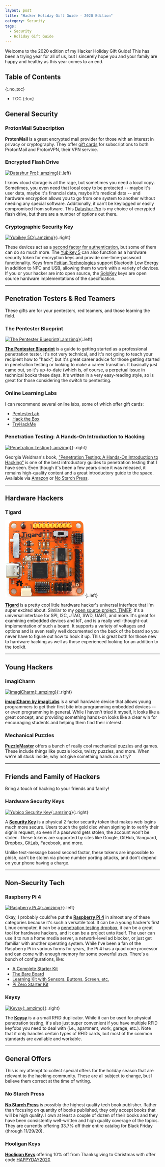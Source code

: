 ```yaml
---
layout: post
title: "Hacker Holiday Gift Guide - 2020 Edition"
category: Security
tags:
  - Security
  - Holiday Gift Guide
---
```


Welcome to the 2020 edition of my Hacker Holiday Gift Guide!  This has been a
trying year for all of us, but I sincerely hope you and your family are happy
and healthy as this year comes to an end.

## Table of Contents
{:.no_toc}

* TOC
{:toc}

## General Security

### ProtonMail Subscription

**ProtonMail** is a great encrypted mail provider for those with an interest in
privacy or cryptography.  They offer [gift
cards](https://shop.protonmail.com/collections/proton-gift-cards) for
subscriptions to both ProtonMail and ProtonVPN, their VPN service.

### Encrypted Flash Drive

[![Datashur Pro](//ws-na.amazon-adsystem.com/widgets/q?_encoding=UTF8&ASIN=B015DB9G7S&Format=_SL160_&ID=AsinImage&MarketPlace=US&ServiceVersion=20070822&WS=1&tag=systemovecom-20&language=en_US){:.amzimg}](https://www.amazon.com/iStorage-datAshur-256-bit-encrypted-FL-DA3-256-8/dp/B015DB9G7S/ref=as_li_ss_il?crid=1ZQQWB4M83ICQ&dchild=1&keywords=encrypted+flash+drive&qid=1606367674&sprefix=encryp,aps,252&sr=8-1-spons&psc=1&spLa=ZW5jcnlwdGVkUXVhbGlmaWVyPUEzNDRWSUdXMU9QMFhVJmVuY3J5cHRlZElkPUEwOTYyNjM1M0VEOVRJWE9LQUpVQiZlbmNyeXB0ZWRBZElkPUEwNzk3NTY3M1RNTkwwTzA3MDRYSiZ3aWRnZXROYW1lPXNwX2F0ZiZhY3Rpb249Y2xpY2tSZWRpcmVjdCZkb05vdExvZ0NsaWNrPXRydWU=&linkCode=li2&tag=systemovecom-20&linkId=d932dd9f126de22604255912bb4badc8&language=en_US){:.left}

I know cloud storage is all the rage, but sometimes you need a local copy.
Sometimes, you even need that local copy to be protected -- maybe it's user
data, maybe it's financial data, maybe it's medical data -- and hardware
encryption allows you to go from one system to another without needing any
special software.  Additionally, it can't be keylogged or easily compromised
from software.  This [Datashur Pro](https://amzn.to/2J0Ge8h) is my choice of
encrypted flash drive, but there are a number of options out there.

### Cryptographic Security Key

[![Yubikey 5C](//ws-na.amazon-adsystem.com/widgets/q?_encoding=UTF8&ASIN=B07HBCTYP1&Format=_SL160_&ID=AsinImage&MarketPlace=US&ServiceVersion=20070822&WS=1&tag=systemovecom-20&language=en_US){:.amzimg}](https://www.amazon.com/Yubico-YubiKey-Factor-Authentication-Security/dp/B07HBCTYP1/ref=as_li_ss_il?dchild=1&keywords=yubikey+5+nfc&qid=1606415792&sr=8-1-spons&psc=1&spLa=ZW5jcnlwdGVkUXVhbGlmaWVyPUEzVFRSRzU3WVFWMkpCJmVuY3J5cHRlZElkPUEwNzY1NTM4VTVLWU1JTkcxUFBRJmVuY3J5cHRlZEFkSWQ9QTA2NjU3ODgxTVhTUlVSUUU3R1dMJndpZGdldE5hbWU9c3BfYXRmJmFjdGlvbj1jbGlja1JlZGlyZWN0JmRvTm90TG9nQ2xpY2s9dHJ1ZQ==&linkCode=li2&tag=systemovecom-20&linkId=981a3aa10e68db7bead9fdd28d0dc001&language=en_US){:.right}

These devices act as a [second factor for
authentication](/2020/05/07/security-101-two-factor-authentication-2fa.html),
but some of them can do so much more.  The [Yubikey 5](https://amzn.to/2V6o1IU)
can also function as a hardware security token for encryption keys and provide
one-time-password functionality.  Keys from [Feitian
Technologies](https://shareasale.com/r.cfm?b=1578018&u=2497236&m=98693&urllink=&afftrack=)
support Bluetooth Low Energy in addition to NFC and USB, allowing them to work
with a variety of devices.  If you or your hacker are into open source, the
[SoloKey](https://amzn.to/3fBnwzX) keys are open source hardware implementations
of the specification.

------

## Penetration Testers & Red Teamers

These gifts are for your pentesters, red teamers, and those learning the field.

### The Pentester Blueprint

[![The Pentester Blueprint](//ws-na.amazon-adsystem.com/widgets/q?_encoding=UTF8&ASIN=1119684307&Format=_SL160_&ID=AsinImage&MarketPlace=US&ServiceVersion=20070822&WS=1&tag=systemovecom-20&language=en_US){:.amzimg}](https://www.amazon.com/Pentester-BluePrint-Your-Guide-Being/dp/1119684307/ref=as_li_ss_il?dchild=1&keywords=pentester&qid=1606361585&sr=8-1&linkCode=li2&tag=systemovecom-20&linkId=b89332f6a80156c84847aa949bd6c2b1&language=en_US){:.left}

[**The Pentester Blueprint**](https://amzn.to/3m32SLk) is a guide to getting
started as a professional penetration tester.  It's not very technical, and it's
not going to teach your recipient how to "hack", but it's great career advice
for those getting started in penetration testing or looking to make a career
transition.  It basically *just* came out, so it's up-to-date (which is, of
course, a perpetual issue in technical books these days.  It's written in a very
easy-reading style, so is great for those considering the switch to pentesting.

### Online Learning Labs

I can recommend several online labs, some of which offer gift cards:

- [PentesterLab](https://pentesterlab.com/pro)
- [Hack the Box](https://www.hackthebox.eu/giftcards)
- [TryHackMe](https://tryhackme.com/subscriptions)

### Penetration Testing: A Hands-On Introduction to Hacking

[![Penetration Testing](//ws-na.amazon-adsystem.com/widgets/q?_encoding=UTF8&ASIN=1593275641&Format=_SL160_&ID=AsinImage&MarketPlace=US&ServiceVersion=20070822&WS=1&tag=systemovecom-20&language=en_US){:.amzimg}](https://www.amazon.com/Penetration-Testing-Hands-Introduction-Hacking/dp/1593275641/ref=as_li_ss_il?dchild=1&keywords=weidman+penetration+testing&qid=1606431108&sr=8-3&linkCode=li2&tag=systemovecom-20&linkId=813529a1359c64413eadcd91b983447e&language=en_US){:.right}

Georgia Weidman's book, ["Penetration Testing: A Hands-On Introduction to
Hacking"](https://amzn.to/2KKrxXm) is one of the best introductory guides to
penetration testing that I have seen.  Even though it's been a few years since
it was released, it remains high-quality content and a great introductory guide
to the space.  Available via [Amazon](https://amzn.to/2KKrxXm) or [No Starch
Press](https://nostarch.com/pentesting).

------

## Hardware Hackers

### Tigard

[![Tigard](/img/gifts2020/tigard.png)](https://www.crowdsupply.com/securinghw/tigard){:.left}

[**Tigard**](https://www.crowdsupply.com/securinghw/tigard) is a pretty cool
little hardware hacker's universal interface that I'm super excited about.
Similar to my [open source project, TIMEP](/projects/timep), it's a universal
interface for SPI, I2C, JTAG, SWD, UART, and more.  It's great for examining
embedded devices and IoT, and is a really well-thought-out implementation of
such a board.  It supports a variety of voltages and options and is even really
well documented on the back of the board so you never have to figure out how to
hook it up.  This is great both for those new to hardware hacking as well as
those experienced looking for an addition to the toolkit.

------

## Young Hackers

### imagiCharm

[![imagiCharm](//ws-na.amazon-adsystem.com/widgets/q?_encoding=UTF8&ASIN=B089NWTY45&Format=_SL160_&ID=AsinImage&MarketPlace=US&ServiceVersion=20070822&WS=1&tag=systemovecom-20&language=en_US){:.amzimg}](https://www.amazon.com/imagiLabs-imagiCharm-Accessory-Program-Straight/dp/B089NWTY45/ref=as_li_ss_il?dchild=1&keywords=imagilabs&qid=1606371739&sr=8-1&linkCode=li2&tag=systemovecom-20&linkId=7968a93282445843c7fb6bcbd6bb1c42&language=en_US){:.right}

[**imagiCharm by imagiLabs**](https://amzn.to/33jEbCX) is a small hardware
device that allows young programmers to get their first bite into programming
embedded devices -- or even programming in general.  While I haven't tried it
myself, it looks like a great concept, and providing something hands-on looks
like a clear win for encouraging students and helping them find their interest.

### Mechanical Puzzles

[**PuzzleMaster**](https://shareasale.com/r.cfm?b=759930&u=2497236&m=16058&urllink=&afftrack=)
offers a bunch of really cool mechanical puzzles and games.  These include
things like puzzle locks, twisty puzzles, and more.  When we're all stuck
inside, why not give something hands on a try?

------

## Friends and Family of Hackers

Bring a touch of hacking to your friends and family!

### Hardware Security Keys

[![Yubico Security Key](//ws-na.amazon-adsystem.com/widgets/q?_encoding=UTF8&ASIN=B07M8YBWQZ&Format=_SL160_&ID=AsinImage&MarketPlace=US&ServiceVersion=20070822&WS=1&tag=systemovecom-20&language=en_US){:.amzimg}](https://www.amazon.com/Yubico-Security-USB-Factor-Authentication/dp/B07M8YBWQZ/ref=as_li_ss_il?dchild=1&keywords=yubikey&qid=1606365699&sr=8-5&linkCode=li2&tag=systemovecom-20&linkId=4106e841daed811040c7018adeb9ed54&language=en_US){:.right}

A [**Security Key**](https://amzn.to/3778QVe) is a physical 2 factor security
token that makes web logins much more secure.  Users touch the gold disc when
signing in to verify their signin request, so even if a password gets stolen,
the account won't be stolen.  These tokens are supported by sites like Google,
GitHub, Vanguard, Dropbox, GitLab, Facebook, and more.

Unlike text-message based second factor, these tokens are impossible to phish,
can't be stolen via phone number porting attacks, and don't depend on your phone
having a charge.

------

## Non-Security Tech

### Raspberry Pi 4

[![Raspberry Pi 4](//ws-na.amazon-adsystem.com/widgets/q?_encoding=UTF8&ASIN=B07TC2BK1X&Format=_SL160_&ID=AsinImage&MarketPlace=US&ServiceVersion=20070822&WS=1&tag=systemovecom-20&language=en_US){:.amzimg}](https://www.amazon.com/Raspberry-Model-2019-Quad-Bluetooth/dp/B07TC2BK1X/ref=as_li_ss_il?cv_ct_cx=raspberry+pi+4&dchild=1&keywords=raspberry+pi+4&pd_rd_i=B07TC2BK1X&pd_rd_r=006a3f2d-1b60-401f-8b3d-bd9f0f1b597c&pd_rd_w=oyAOp&pd_rd_wg=Dx9cx&pf_rd_p=84ce0865-d9ca-42e3-87ed-168be8f93162&pf_rd_r=YKQQC3TWCS2BVAH7JT6H&psc=1&qid=1606428348&sr=1-1-88388c6d-14b8-4f70-90f6-05ac39e80cc0&linkCode=li2&tag=systemovecom-20&linkId=daeba75034fd8ce76a2b55925bd68f13&language=en_US){:.left}

Okay, I probably could've put the [**Raspberry Pi 4**](https://amzn.to/33n0LuF)
in almost any of these categories because it's such a versatile tool.  It can be
a young hacker's first Linux computer, it can be a [penetration testing
dropbox](/2020/07/14/raspberry-pi-as-a-penetration-testing-implant.html), it can
be a great tool for hardware hackers, and it can be a project unto itself.  The
user can use it to run a home media server, a network-level ad blocker, or just
get familiar with another operating system.  While I've been a fan of the
Raspberry Pi in various forms for years, the Pi 4 has a quad core processor and
can come with enough memory for some powerful uses.  There's a bunch of
configurations, like:

- [A Complete Starter Kit](https://amzn.to/2JlmgEI)
- [The Bare Board](https://amzn.to/36bTK1E)
- [Learning Kit with Sensors, Buttons, Screen, etc.](https://amzn.to/3q4nrJP)
- [Pi Zero Starter Kit](https://amzn.to/39fNOXj)

### Keysy

[![Keysy](//ws-na.amazon-adsystem.com/widgets/q?_encoding=UTF8&ASIN=B07D7K2LCB&Format=_SL160_&ID=AsinImage&MarketPlace=US&ServiceVersion=20070822&WS=1&tag=systemovecom-20&language=en_US){:.amzimg}](https://www.amazon.com/Keysy-RFID-Duplicator-keycards-keyfobs/dp/B07D7K2LCB/ref=as_li_ss_il?dchild=1&keywords=keysy&qid=1606430123&s=electronics&sr=1-1&linkCode=li2&tag=systemovecom-20&linkId=76d91e6b05d2d6631194d3e76c238be5&language=en_US){:.right}

The [**Keysy**](https://amzn.to/2V4xQ9U) is a a small RFID duplicator.  While it
can be used for physical penetration testing, it's also just super convenient if
you have multiple RFID keyfobs you need to deal with (i.e., apartment, work,
garage, etc.).  Note that it only handles certain types of RFID cards, but most
of the common standards are available and workable.

------

## General Offers

This is my attempt to collect special offers for the holiday season that are
relevant to the hacking community.  These are all subject to change, but I
believe them correct at the time of writing.

### No Starch Press

[**No Starch Press**](https://nostarch.com/) is possibly the highest quality
tech book publisher.  Rather than focusing on quantity of books published, they
only accept books that will be high quality.  I own at least a couple of dozen
of their books and they have been consistently well-written and high quality
coverage of the topics.  They are currently offering 33.7% off their entire
catalog for Black Friday (through 11/29/20).

### Hooligan Keys

[**Hooligan Keys**](https://hooligankeys.com) offering 10% off from Thanksgiving
to Christmas with offer code
[HAPPYDAY2020](https://twitter.com/R0brBun7/status/1332083343282774016).
